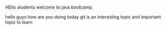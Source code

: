  HEllo students welcome to java bootcamp.

 hello guys how are you doing today
git is an interesting topic and important topic to learn

